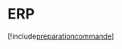 # ERP

[!include[preparationcommande](erp.preparationcommande.autogen.md)]





























































































